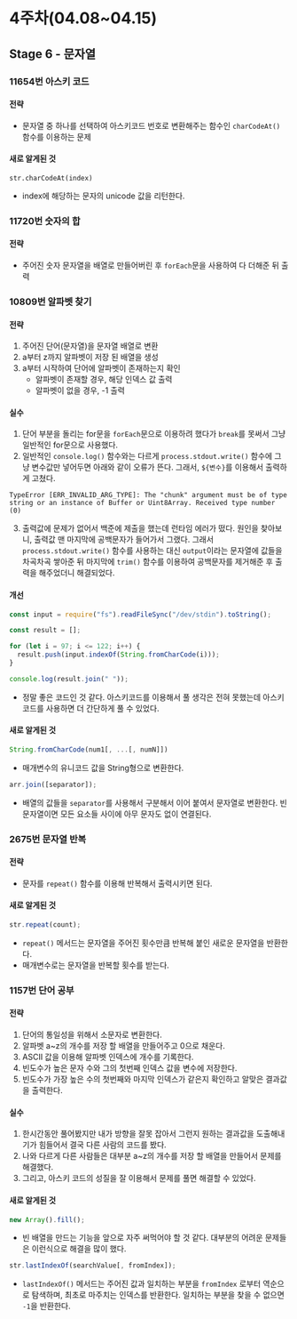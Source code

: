 # 4주차(04.08~04.15)

## Stage 6 - 문자열

### 11654번 아스키 코드

#### 전략

- 문자열 중 하나를 선택하여 아스키코드 번호로 변환해주는 함수인 `charCodeAt()` 함수를 이용하는 문제

#### 새로 알게된 것

```
str.charCodeAt(index)
```

- index에 해당하는 문자의 unicode 값을 리턴한다.

### 11720번 숫자의 합

#### 전략

- 주어진 숫자 문자열을 배열로 만들어버린 후 `forEach`문을 사용하여 다 더해준 뒤 출력

### 10809번 알파벳 찾기

#### 전략

1. 주어진 단어(문자열)을 문자열 배열로 변환
2. a부터 z까지 알파벳이 저장 된 배열을 생성
3. a부터 시작하여 단어에 알파벳이 존재하는지 확인
   - 알파벳이 존재할 경우, 해당 인덱스 값 출력
   - 알파벳이 없을 경우, -1 출력

#### 실수

1. 단어 부분을 돌리는 for문을 `forEach`문으로 이용하려 했다가 `break`를 못써서 그냥 일반적인 for문으로 사용했다.
2. 일반적인 `console.log()` 함수와는 다르게 `process.stdout.write()` 함수에 그냥 변수값만 넣어두면 아래와 같이 오류가 뜬다. 그래서, `${변수}`를 이용해서 출력하게 고쳤다.

```
TypeError [ERR_INVALID_ARG_TYPE]: The "chunk" argument must be of type string or an instance of Buffer or Uint8Array. Received type number (0)
```

3. 출력값에 문제가 없어서 백준에 제출을 했는데 런타임 에러가 떴다. 원인을 찾아보니, 출력값 맨 마지막에 공백문자가 들어가서 그랬다. 그래서 `process.stdout.write()` 함수를 사용하는 대신 `output`이라는 문자열에 값들을 차곡차곡 쌓아준 뒤 마지막에 `trim()` 함수를 이용하여 공백문자를 제거해준 후 출력을 해주었더니 해결되었다.

#### 개선

```js
const input = require("fs").readFileSync("/dev/stdin").toString();

const result = [];

for (let i = 97; i <= 122; i++) {
  result.push(input.indexOf(String.fromCharCode(i)));
}

console.log(result.join(" "));
```

- 정말 좋은 코드인 것 같다. 아스키코드를 이용해서 풀 생각은 전혀 못했는데 아스키코드를 사용하면 더 간단하게 풀 수 있었다.

#### 새로 알게된 것

```js
String.fromCharCode(num1[, ...[, numN]])
```

- 매개변수의 유니코드 값을 String형으로 변환한다.

```js
arr.join([separator]);
```

- 배열의 값들을 `separator`를 사용해서 구분해서 이어 붙여서 문자열로 변환한다. 빈 문자열이면 모든 요소들 사이에 아무 문자도 없이 연결된다.

### 2675번 문자열 반복

#### 전략

- 문자를 `repeat()` 함수를 이용해 반복해서 출력시키면 된다.

#### 새로 알게된 것

```js
str.repeat(count);
```

- `repeat()` 메서드는 문자열을 주어진 횟수만큼 반복해 붙인 새로운 문자열을 반환한다.
- 매개변수로는 문자열을 반복할 횟수를 받는다.

### 1157번 단어 공부

#### 전략

1. 단어의 통일성을 위해서 소문자로 변환한다.
2. 알파벳 a~z의 개수를 저장 할 배열을 만들어주고 0으로 채운다.
3. ASCII 값을 이용해 알파벳 인덱스에 개수를 기록한다.
4. 빈도수가 높은 문자 수와 그의 첫번째 인덱스 값을 변수에 저장한다.
5. 빈도수가 가장 높은 수의 첫번째와 마지막 인덱스가 같은지 확인하고 알맞은 결과값을 출력한다.

#### 실수

1. 한시간동안 풀어봤지만 내가 방향을 잘못 잡아서 그런지 원하는 결과값을 도출해내기가 힘들어서 결국 다른 사람의 코드를 봤다.
2. 나와 다르게 다른 사람들은 대부분 a~z의 개수를 저장 할 배열을 만들어서 문제를 해결했다.
3. 그리고, 아스키 코드의 성질을 잘 이용해서 문제를 풀면 해결할 수 있었다.

#### 새로 알게된 것

```js
new Array().fill();
```

- 빈 배열을 만드는 기능을 앞으로 자주 써먹어야 할 것 같다. 대부분의 어려운 문제들은 이런식으로 해결을 많이 했다.

```js
str.lastIndexOf(searchValue[, fromIndex]);
```

- `lastIndexOf()` 메서드는 주어진 값과 일치하는 부분을 `fromIndex` 로부터 역순으로 탐색하며, 최초로 마주치는 인덱스를 반환한다. 일치하는 부분을 찾을 수 없으면 `-1`을 반환한다.
